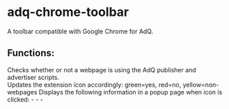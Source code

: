 adq-chrome-toolbar
==================

A toolbar compatible with Google Chrome for AdQ.

Functions:
----------
  Checks whether or not a webpage is using the AdQ publisher and advertiser scripts. </br>
  Updates the extension icon accordingly: green=yes, red=no, yellow=non-webpages 
  Displays the following information in a popup page when icon is clicked:
    -
    -
    -
